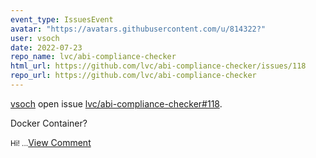 ```yaml
---
event_type: IssuesEvent
avatar: "https://avatars.githubusercontent.com/u/814322?"
user: vsoch
date: 2022-07-23
repo_name: lvc/abi-compliance-checker
html_url: https://github.com/lvc/abi-compliance-checker/issues/118
repo_url: https://github.com/lvc/abi-compliance-checker
---
```


<a href='https://github.com/vsoch' target='_blank'>vsoch</a> open issue <a href='https://github.com/lvc/abi-compliance-checker/issues/118' target='_blank'>lvc/abi-compliance-checker#118</a>.

<p>Docker Container?</p><small>Hi!...</small><a href='https://github.com/lvc/abi-compliance-checker/issues/118' target='_blank'>View Comment</a>